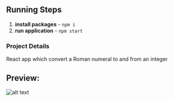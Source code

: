 ## Running Steps

1. **install packages** - `npm i`
2. **run application** - `npm start`

### Project Details

React app which convert a Roman numeral to and from an integer

## Preview:
![alt text]()
